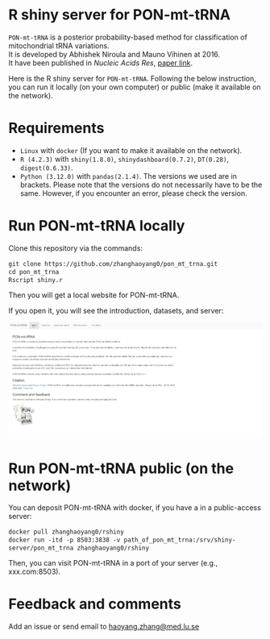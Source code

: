 
# R shiny server for PON-mt-tRNA
`PON-mt-tRNA` is a posterior probability-based method for classification of mitochondrial tRNA variations.  
It is developed by Abhishek Niroula and Mauno Vihinen at 2016.  
It have been published in *Nucleic Acids Res*, [paper link](http://nar.oxfordjournals.org/content/early/2016/02/02/nar.gkw046.abstract).  

Here is the R shiny server for `PON-mt-tRNA`. 
Following the below instruction, you can run it locally (on your own computer) or public (make it available on the network). 


# Requirements 
- `Linux` with `docker` (If you want to make it available on the network).
- `R (4.2.3)` with `shiny(1.8.0)`, `shinydashboard(0.7.2)`, `DT(0.28)`, `digest(0.6.33)`.
- `Python (3.12.0)` with `pandas(2.1.4)`.
The versions we used are in brackets. Please note that the versions do not necessarily have to be the same. However, if you encounter an error, please check the version.


# Run PON-mt-tRNA locally
Clone this repository via the commands:
```  
git clone https://github.com/zhanghaoyang0/pon_mt_trna.git
cd pon_mt_trna
Rscript shiny.r
```
Then you will get a local website for PON-mt-tRNA.

If you open it, you will see the introduction, datasets, and server: 

![show](www/show.gif)


# Run PON-mt-tRNA public (on the network)
You can deposit PON-mt-tRNA with docker, if you have a in a public-access server: 
``` 
docker pull zhanghaoyang0/rshiny
docker run -itd -p 8503:3838 -v path_of_pon_mt_trna:/srv/shiny-server/pon_mt_trna zhanghaoyang0/rshiny
``` 
Then, you can visit PON-mt-tRNA in a port of your server (e.g., xxx.com:8503).


# Feedback and comments
Add an issue or send email to haoyang.zhang@med.lu.se